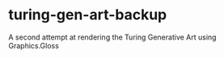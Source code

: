 # turing-gen-art-backup
A second attempt at rendering the Turing Generative Art using Graphics.Gloss
